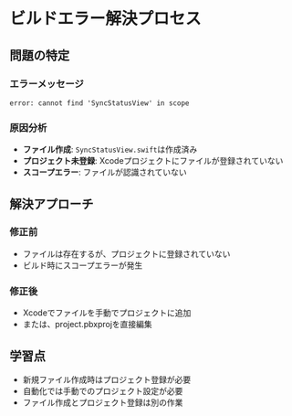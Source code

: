 # ビルドエラー解決プロセス

## 問題の特定

### エラーメッセージ
```
error: cannot find 'SyncStatusView' in scope
```

### 原因分析
- **ファイル作成**: `SyncStatusView.swift`は作成済み
- **プロジェクト未登録**: Xcodeプロジェクトにファイルが登録されていない
- **スコープエラー**: ファイルが認識されていない

## 解決アプローチ

### 修正前
- ファイルは存在するが、プロジェクトに登録されていない
- ビルド時にスコープエラーが発生

### 修正後
- Xcodeでファイルを手動でプロジェクトに追加
- または、project.pbxprojを直接編集

## 学習点
- 新規ファイル作成時はプロジェクト登録が必要
- 自動化では手動でのプロジェクト設定が必要
- ファイル作成とプロジェクト登録は別の作業
